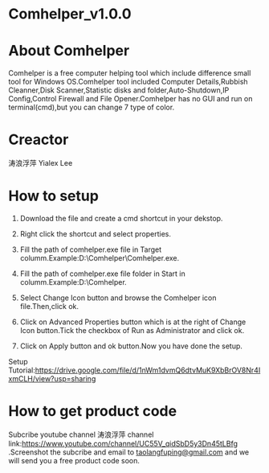 # Comhelper_v1.0.0
# About Comhelper
Comhelper is a free computer helping tool which include difference small tool for Windows OS.Comhelper tool included Computer Details,Rubbish Cleanner,Disk Scanner,Statistic disks and folder,Auto-Shutdown,IP Config,Control Firewall and File Opener.Comhelper has no GUI and run on terminal(cmd),but you can change 7 type of color.
# Creactor
涛浪浮萍 Yialex Lee
# How to setup
1) Download the file and create a cmd shortcut in your dekstop.

2) Right click the shortcut and select properties.

3) Fill the path of comhelper.exe file in Target columm.Example:D:\Comhelper\Comhelper.exe.

4) Fill the path of comhelper.exe file folder in Start in columm.Example:D:\Comhelper.

5) Select Change Icon button and browse the Comhelper icon file.Then,click ok.

6) Click on Advanced Properties button which is at the right of Change Icon button.Tick the checkbox of Run as Administrator and click ok.

7) Click on Apply button and ok button.Now you have done the setup.

Setup Tutorial:https://drive.google.com/file/d/1nWm1dvmQ6dtvMuK9XbBrOV8Nr4IxmCLH/view?usp=sharing

# How to get product code
Subcribe youtube channel 涛浪浮萍 channel link:https://www.youtube.com/channel/UC55V_qidSbD5y3Dn45tLBfg .Screenshot the subcribe and email to taolangfuping@gmail.com and we will send you a free product code soon.
